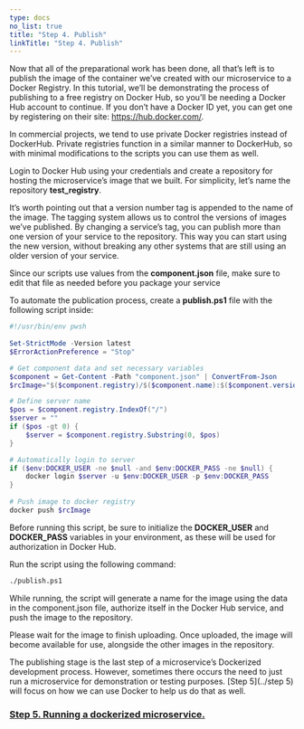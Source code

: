 ```yaml
---
type: docs
no_list: true
title: "Step 4. Publish"
linkTitle: "Step 4. Publish"
---
```


Now that all of the preparational work has been done, all that’s left is to publish the image of the container we’ve created with our microservice to a Docker Registry. In this tutorial, we’ll be demonstrating the process of publishing to a free registry on Docker Hub, so you’ll be needing a Docker Hub account to continue. If you don’t have a Docker ID yet, you can get one by registering on their site: https://hub.docker.com/.

In commercial projects, we tend to use private Docker registries instead of DockerHub. Private registries function in a similar manner to DockerHub, so with minimal modifications to the scripts you can use them as well.

Login to Docker Hub using your credentials and create a repository for hosting the microservice’s image that we built. For simplicity, let’s name the repository **test_registry**.

It’s worth pointing out that a version number tag is appended to the name of the image. The tagging system allows us to control the versions of images we’ve published. By changing a service’s tag, you can publish more than one version of your service to the repository. This way you can start using the new version, without breaking any other systems that are still using an older version of your service.

Since our scripts use values from the **component.json** file, make sure to edit that file as needed before you package your service

To automate the publication process, create a **publish.ps1** file with the following script inside:


```ps1
#!/usr/bin/env pwsh
‍
Set-StrictMode -Version latest
$ErrorActionPreference = "Stop"

# Get component data and set necessary variables
$component = Get-Content -Path "component.json" | ConvertFrom-Json
$rcImage="$($component.registry)/$($component.name):$($component.version)-$($component.build)-rc"

# Define server name
$pos = $component.registry.IndexOf("/")
$server = ""
if ($pos -gt 0) {
    $server = $component.registry.Substring(0, $pos)
}

# Automatically login to server
if ($env:DOCKER_USER -ne $null -and $env:DOCKER_PASS -ne $null) {
    docker login $server -u $env:DOCKER_USER -p $env:DOCKER_PASS
}
‍
# Push image to docker registry
docker push $rcImage

```

Before running this script, be sure to initialize the **DOCKER_USER** and **DOCKER_PASS** variables in your environment, as these will be used for authorization in Docker Hub.

Run the script using the following command:

```bash
./publish.ps1
```

While running, the script will generate a name for the image using the data in the component.json file, authorize itself in the Docker Hub service, and push the image to the repository.

Please wait for the image to finish uploading. Once uploaded, the image will become available for use, alongside the other images in the repository.

The publishing stage is the last step of a microservice’s Dockerized development process. However, sometimes there occurs the need to just run a microservice for demonstration or testing purposes. [Step 5](../step 5) will focus on how we can use Docker to help us do that as well.

<span class="hide-title-link">

### [Step 5. Running a dockerized microservice.](../step5)
    
</span>

